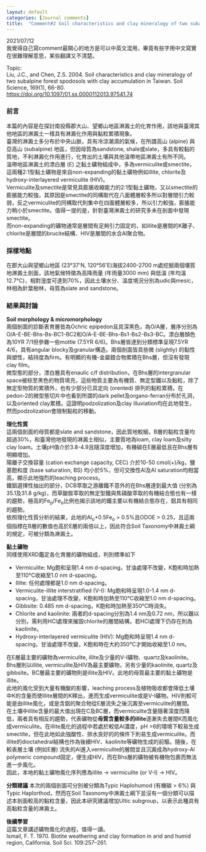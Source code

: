 ```yaml
---
layout: default
categories: [Journal comments]
title:  "Comment#2 Soil characteristics and clay mineralogy of two subalpine forest spodosols with clay accumulation in Taiwan"
---
```

2021/07/12  
我覺得自己寫comment最開心的地方是可以中英文混用，畢竟有些字用中文寫實在很難理解意思，某些翻譯又不清楚。  
  
Topic:  
Liu, J.C., and Chen, Z.S. 2004. Soil characteristics and clay mineralogy of two subalpine forest spodosols with clay accumulation in Taiwan. Soil Science, 169(1), 66-80.  
<a href="https://doi.org/10.1097/01.ss.0000112013.97541.74" target="_blank">https://doi.org/10.1097/01.ss.0000112013.97541.74</a>  
  
### 前言  
本篇的內容是在探討南投縣郡大山、望鄉山地區淋澱土的化育作用，該地與臺灣其他地區的淋澱土一樣具有淋澱化作用與黏粒累積現象。  
臺灣的淋澱土多分布於中央山脈，具有冷涼潮濕的氣候，在所謂高山 (alpine) 與亞高山 (subalpine) 地區，但因母質為sandstone, shale或slate，多具有較黏的質地，不利淋澱化作用進行，化育出的土壤與其他溫帶地區淋澱土有所不同。  
溫帶地區淋澱土的漂白層 (E) 之黏土礦物組成中，多為vermiculite或smectite，這兩種2:1型黏土礦物是來自non-expanding的黏土礦物例如illite, chlorite及hydroxy-interlayered vermiculite (HIV)。  
Vermiculite及smectite是常見具膨脹收縮能力的2:1型黏土礦物，又以smectite的膨脹能力較強，其原因是smectite的同構取代在八面體層較多所以對層間引力較弱，反之vermiculite的同構取代則集中在四面體層較多，所以引力較強，膨脹能力稍小於smectite。值得一提的是，針對臺灣淋澱土的研究多未在剖面中發現smectite。  
而non-expanding的礦物通常是層間有足夠引力固定的，如illite是層間的K離子、chlorite是層間的brucite結構、HIV是層間的水合Al聚合物。  
  
### 採樣地點  
在郡大山與望鄉山地區 (23&deg;37'N, 120&deg;56'E)海拔2400-2700 m處挖掘兩個壤質地淋澱土剖面，該地氣候特徵為高降雨量 (年雨量3000 mm) 與低溫 (年均溫12.7&deg;C)，相對溼度可達到70%，因此土壤水分、溫度境況分別為udic與mesic，林相為針葉樹林，母質為slate and sandstone。  
  
### 結果與討論  
**Soil morphology & micromorphology**  
兩個剖面的診斷表育層皆為Ochric epipedon且具深黑色，為O/A層，層序分別為O/A-E-BE-Bhs-Bs-BC1-BC2和O/A-E-BE-Bhs-Bs1-Bs2-Bs3-BC。漂白層顏色為10YR 7/1但參雜一些mottle (7.5YR 6/6)。Bhs層皆達到分類標準呈現7.5YR 4/6，具有angular blocky及granular構造。兩個剖面皆具些微 (slightly) 的黏性與塑性，結持度為firm。有明顯的有機-金屬錯合物累積在Bhs層，但沒有發現clay film。  
微型態的部分，漂白層具有enaulic c/f distribution，在Bhs層的intergranular space被棕至黑色的物質填充，這些物質主要為有機質、無定型鐵以及黏粒，除了無定型物質的累積外，也有少部分已具定向 (orented) 排列的黏粒累積。在pedon-2的微型態切片中也看到所謂的dark pellet及organo-ferran分布於孔洞，以及oriented clay累積。這證明podzolization及clay illuviation均在此地發生，然而podzolization會限制黏粒的移動。    
  
**理化性質**  
這兩個剖面的母質都是slate and sandstone，因此質地較細，B層的黏粒含量均超過30%，和臺灣他地發現的淋澱土相似，主要質地為loam, clay loam及silty clay loam。土壤pH值介於3.8-4.9且隨深度增加，有機碳在E層最低且在Bhs層有明顯增加。  
陽離子交換容量 (cation exchange capacity, CEC) 介於10-50 cmol(+)/kg，鹽基飽和度 (base saturation, BS) 均小於5%，但可交換性Al及Al saturation均相當高，顯示此地強烈的leaching process。  
鐵鋁選擇性抽出的部分，DCB萃取之游離鐵不意外的在Bhs層達到最大值 (分別為35.1及31.8 g/kg)，而草酸銨萃取的無定型鐵與焦磷酸萃取的有機結合態也有一樣的趨勢，極高的Fe<sub>p</sub>/Fe<sub>o</sub>比例也揭示該地的鐵主要以有機結合態存在，鋁具有相同的趨勢。  
依照理化性質分析的結果，此地的Al<sub>o</sub>+0.5Fe<sub>o</sub> > 0.5%且ODOE > 0.25，且這兩個指標在B層的數值也高於E層的兩倍以上，因此符合Soil Taxonomy中淋澱土綱的規定，可被分類為淋澱土。  
  
**黏土礦物**  
同樣使用XRD鑑定各化育層的礦物組成，判別標準如下  
- Vermiculite: Mg飽和呈現1.4 nm d-spacing，甘油處理不改變，K飽和時加熱至110&deg;C收縮至1.0 nm d-spacing。
- Illite: 任何處理都是1.0 nm d-spacing。
- Vermiculite-illite interstratified (V-I): Mg飽和時呈現1.0-1.4 nm d-spacing，甘油處理不改變，K飽和時加熱至110&deg;C收縮至1.0 nm d-spacing。
- Gibbsite: 0.485 nm d-spacing，K飽和時加熱至350&deg;C時消失。
- Chlorite and kaolinite: 兩者的d-spacing分別為1.4 nm及0.72 nm，所以難以分別，需利用HCl處理來摧毀chlorite的層間結構，若HCl處理下仍存在則為kaolinite。
- Hydroxy-interlayered vermiculite (HIV): Mg飽和時呈現1.4 nm d-spacing，甘油處理不改變，K飽和時在大約350&deg;C才開始收縮至1.0 nm。  
  
在E層最主要的礦物為vermiculite, illite及少量的V-I礦物、quartz及kaolinite。Bhs層則以illite, vermiculite及HIV為最主要礦物，另有少量的kaolinite, quartz及gibbsite。BC層最主要的礦物則是illite及HIV。此地的母質最主要的黏土礦物是illite。  
此地的風化受到大量有機酸的影響，leaching process及植物吸收都會降低土壤中K的含量而使Illite層間的K釋出，進而生成vermiculite或是V-I礦物。HIV則較可能是由illite風化，或是含鋁的聚合物從E層流失之後沉澱至vermiculite的層間。  
在土壤中illite含量的最大值出現在C及BC層，而vermiculite含量隨著深度而降低，兩者具有相反的趨勢，代表礦物從**母質含量較多的illite**逐漸失去層間K而風化成vermiculite。在illite風化的過程中若處於較低Al濃度，pH >6的環境下較易生成smectite，但在此地如此強酸性、排水良好的的條件下則易生成vermiculite。而illite的dioctahedral結構也作為後續HIV、kaolinite等礦物生成的前驅。隨後，在較表層土壤 (例如E層) 流失的Al進入vermiculite的層間並且沉澱成為hydroxy-Al polymeric compound固定，便生成HIV，而在Bhs層的礦物被有機物包裹而無法進一步風化。  
因此，本地的黏土礦物風化序列應為illite &#8594; vermiculite (or V-I) &#8594; HIV。  
  
**分類建議** 
本次的兩個剖面可分別被分類為Typic Haplohumod (有機碳 > 6%) 與Typic Haplorthod，然而在Soil Taxonomy中淋澱土綱下並沒有一個分類可以描述本剖面較高的黏粒含量，因此本研究建議增加Ultic subgroup，以表示此種具有高黏粒含量的淋澱土。  
  
**後續學習**  
這篇文章講述礦物風化的過程，值得一讀。  
Ismail, F. T. 1970. Biotite weathering and clay formation in arid and humid region, California. Soil Sci. 109:257–261.  





